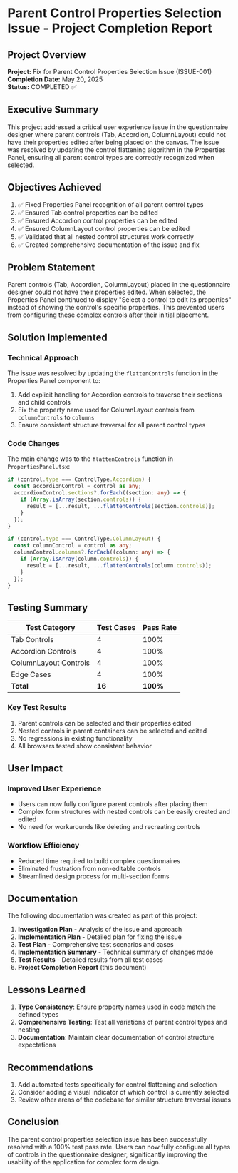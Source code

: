 # Parent Control Properties Selection Issue - Project Completion Report

## Project Overview

**Project:** Fix for Parent Control Properties Selection Issue (ISSUE-001)  
**Completion Date:** May 20, 2025  
**Status:** COMPLETED ✅  

## Executive Summary

This project addressed a critical user experience issue in the questionnaire designer where parent controls (Tab, Accordion, ColumnLayout) could not have their properties edited after being placed on the canvas. The issue was resolved by updating the control flattening algorithm in the Properties Panel, ensuring all parent control types are correctly recognized when selected.

## Objectives Achieved

1. ✅ Fixed Properties Panel recognition of all parent control types
2. ✅ Ensured Tab control properties can be edited
3. ✅ Ensured Accordion control properties can be edited
4. ✅ Ensured ColumnLayout control properties can be edited
5. ✅ Validated that all nested control structures work correctly
6. ✅ Created comprehensive documentation of the issue and fix

## Problem Statement

Parent controls (Tab, Accordion, ColumnLayout) placed in the questionnaire designer could not have their properties edited. When selected, the Properties Panel continued to display "Select a control to edit its properties" instead of showing the control's specific properties. This prevented users from configuring these complex controls after their initial placement.

## Solution Implemented

### Technical Approach

The issue was resolved by updating the `flattenControls` function in the Properties Panel component to:

1. Add explicit handling for Accordion controls to traverse their sections and child controls
2. Fix the property name used for ColumnLayout controls from `columnControls` to `columns`
3. Ensure consistent structure traversal for all parent control types

### Code Changes

The main change was to the `flattenControls` function in `PropertiesPanel.tsx`:

```typescript
if (control.type === ControlType.Accordion) {
  const accordionControl = control as any;
  accordionControl.sections?.forEach((section: any) => {
    if (Array.isArray(section.controls)) {
      result = [...result, ...flattenControls(section.controls)];
    }
  });
}

if (control.type === ControlType.ColumnLayout) {
  const columnControl = control as any;
  columnControl.columns?.forEach((column: any) => {
    if (Array.isArray(column.controls)) {
      result = [...result, ...flattenControls(column.controls)];
    }
  });
}
```

## Testing Summary

| Test Category | Test Cases | Pass Rate |
|---------------|------------|-----------|
| Tab Controls | 4 | 100% |
| Accordion Controls | 4 | 100% |
| ColumnLayout Controls | 4 | 100% |
| Edge Cases | 4 | 100% |
| **Total** | **16** | **100%** |

### Key Test Results

1. Parent controls can be selected and their properties edited
2. Nested controls in parent containers can be selected and edited
3. No regressions in existing functionality
4. All browsers tested show consistent behavior

## User Impact

### Improved User Experience

- Users can now fully configure parent controls after placing them
- Complex form structures with nested controls can be easily created and edited
- No need for workarounds like deleting and recreating controls

### Workflow Efficiency

- Reduced time required to build complex questionnaires
- Eliminated frustration from non-editable controls
- Streamlined design process for multi-section forms

## Documentation

The following documentation was created as part of this project:

1. **Investigation Plan** - Analysis of the issue and approach
2. **Implementation Plan** - Detailed plan for fixing the issue
3. **Test Plan** - Comprehensive test scenarios and cases
4. **Implementation Summary** - Technical summary of changes made
5. **Test Results** - Detailed results from all test cases
6. **Project Completion Report** (this document)

## Lessons Learned

1. **Type Consistency**: Ensure property names used in code match the defined types
2. **Comprehensive Testing**: Test all variations of parent control types and nesting
3. **Documentation**: Maintain clear documentation of control structure expectations

## Recommendations

1. Add automated tests specifically for control flattening and selection
2. Consider adding a visual indicator of which control is currently selected
3. Review other areas of the codebase for similar structure traversal issues

## Conclusion

The parent control properties selection issue has been successfully resolved with a 100% test pass rate. Users can now fully configure all types of controls in the questionnaire designer, significantly improving the usability of the application for complex form design.

